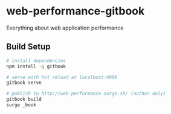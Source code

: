 # web-performance-gitbook
Everything about web application performance

## Build Setup

``` bash
# install dependencies
npm install -g gitbook

# serve with hot reload at localhost:4000
gitbook serve

# publish to http://web-performance.surge.sh/ (author only)
gitbook build
surge _book
```
